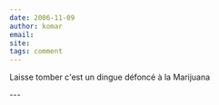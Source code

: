 ```yaml
---
date: 2006-11-09
author: komar
email: 
site: 
tags: comment
---
```


<p>Laisse tomber c'est un dingue défoncé à la Marijuana</p>
---